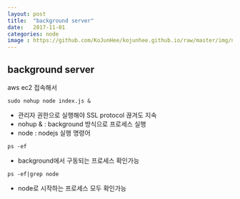 ```yaml
---
layout: post
title:  "background server"
date:   2017-11-01
categories: node
image : https://github.com/KoJunHee/kojunhee.github.io/raw/master/img/node.png
---
```



## background server


aws ec2 접속해서

````
sudo nohup node index.js &
````
	
* 관리자 권한으로 실행해야 SSL protocol 끊겨도 지속
* nohup & : background 	방식으로 프로세스 실행 
* node : nodejs 실행 명령어


```
ps -ef
```

* background에서 구동되는 프로세스 확인가능


```
ps -ef|grep node
```

* node로 시작하는 프로세스 모두 확인가능




	
